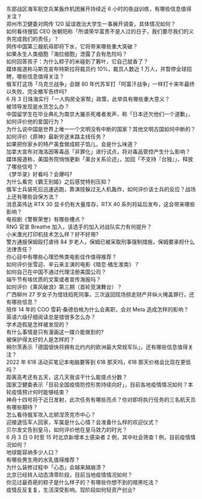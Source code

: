 东部战区海军航空兵某轰炸机团展开持续近 6 小时的夜战训练，有哪些信息值得关注？  
郑州市卫健委对网传 120 延误救治大学生一事展开调查，具体情况如何？  
如何看待搜狐 CEO 张朝阳称「所谓荣华富贵不是人过的日子，我们要尽我们的义务完成我们的责任」？  
网传中国第三艘航母即将下水，它将带来哪些重大突破？  
如果永生人类细胞「海拉细胞」泄露了会有危险吗？  
如何回答孩子：为什么粽子的米碰到了箬叶，它自己就香了？  
媒体报道称马斯克宣布特斯拉将裁员约 10%，裁员人数近 1 万人，并暂停全球招聘，哪些信息值得关注？  
俄军打这场「乌克兰战争」会跟 80 年代苏军打「阿富汗战争」一样打十来年最终以失败、完全撤军告终吗?  
6 月 3 日珠海实行「一人购房全家帮」政策，此举具有哪些重大意义？  
被领导发现是水货怎么办？  
中国留学生在毕业典礼为南京大屠杀死难者发声，称「日本还欠他们一个道歉」，如何评价他的爱国行为？  
为什么说中国是世界上唯一一个文明没有中断的国家？其他文明古国如何中断的？  
如何评价《原神》最新穷途末路主线任务？  
如果把你家乡的特产美食做成粽子馅儿，会是什么味道？  
加拿大宣布对海洛因等毒品「非罪化」进行试点，将对毒品管控产生什么影响？  
媒体报道称，美国务院悄悄更新「美台关系论述」，加回「不支持『台独』」，释放了哪些信号？  
《梦华录》好看吗？会爆吗?  
为什么看完《霸王别姬》之后感觉特别压抑？  
俄军士兵装死后迅速逃跑，靠演技躲过无人机轰炸，如何评价该士兵的反应？战场上还有哪些自保方法？  
消息英伟达 RTX 30 显卡仍有大量库存，RTX 40 系列将延后发布，这会带来哪些影响？  
电视剧《警察荣誉》有哪些槽点？  
RNG 官宣 Breathe 加入，该选手的加入对战队实力有何提升？  
小米激光打印机技术怎么样？好不好用?  
警方通报保姆殴打虐待 84 岁老人，保姆已被采取刑事强制措施，保姆要承担什么法律责任？  
你心目中有哪些心理恐怖类电影佳作值得推荐？  
如何评价张雪迎、辛云来主演的电影《暗恋·橘生淮南》？  
如何自己在中国不通过代理注册美国公司？  
端午节有啥优质的文案或者宣传海报吗？  
如何评价《乘风破浪》第三期（首轮竞演舞台）？  
广西柳州 27 岁女子为借钱掐死同事，三次返回现场掠走财产并纵火掩盖罪行，还有哪些信息？  
陪伴 14 年的 COO 雪莉·桑德伯格为什么会离职，会对 Meta 造成怎样的影响？  
英语六级仔细阅读总是错很多怎么办？  
学术造假是怎样被发现的？  
有什么事情是只有漫画这一媒介能做到的?  
被保护得太好的人是怎样的？  
朔尔茨表示「德国很快将拥有北约内的欧洲最大常规军队」，还有哪些信息值得关注？  
2022 年 618 活动买笔记本电脑要等到 618 那天吗，618 那天价格会比现在更低吗？  
距离高考还有五天，这几天我该干什么能提点分数？  
国家卫健委表示「目前全国疫情防控形势持续向好」，目前各地疫情情况如何？本轮疫情预计何时能够结束？  
神舟十四号将于近日发射，此次任务有哪些亮点？你对即将执行任务的三名航天员有哪些期待？  
怎么看待俄军攻入北顿涅茨克市中心？  
迎接退伍军人回家，军属是什么心情？会准备什么样的欢迎仪式？  
贝尔发文告别皇马，如何评价他在皇马效力的时光？  
6 月 3 日 0 时至 15 时北京新增本土感染者 2 例，其中社会筛查 1 例，目前疫情情况如何？  
地球能容纳多少人口？  
有哪些男生用的水乳值得推荐？  
为什么装修过程中「心态」会越来越崩溃？  
北京已经转入动态清零阶段，目前当地疫情情况如何？  
你见过最奇葩的粽子是什么样子的？有哪些你想不到的暗黑吃法？  
疫情反反复复，生活深受影响。现阶段如何轻资产创业?  
